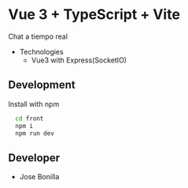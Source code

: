 # Vue 3 + TypeScript + Vite

Chat a tiempo real

- Technologies
  - Vue3 with Express(SocketIO)

## Development

Install with npm

```bash
  cd front
  npm i
  npm run dev
```
## Developer
- Jose Bonilla
